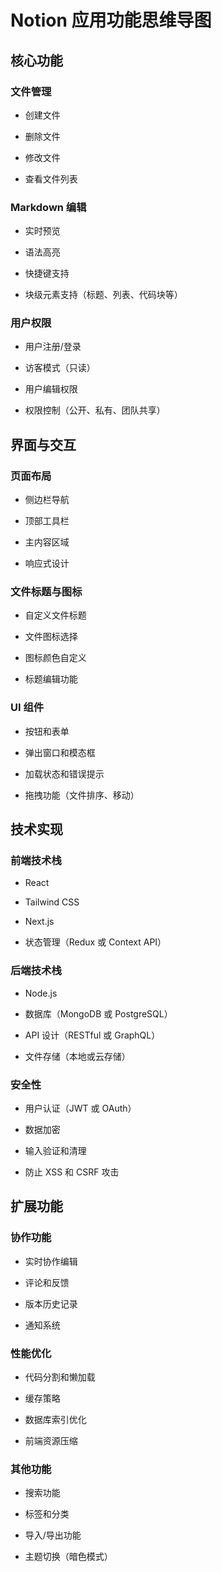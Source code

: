 # Notion 应用功能思维导图

## 核心功能

### 文件管理

- 创建文件

- 删除文件

- 修改文件

- 查看文件列表

### Markdown 编辑

- 实时预览

- 语法高亮

- 快捷键支持

- 块级元素支持（标题、列表、代码块等）

### 用户权限

- 用户注册/登录

- 访客模式（只读）

- 用户编辑权限

- 权限控制（公开、私有、团队共享）

## 界面与交互

### 页面布局

- 侧边栏导航

- 顶部工具栏

- 主内容区域

- 响应式设计

### 文件标题与图标

- 自定义文件标题

- 文件图标选择

- 图标颜色自定义

- 标题编辑功能

### UI 组件

- 按钮和表单

- 弹出窗口和模态框

- 加载状态和错误提示

- 拖拽功能（文件排序、移动）

## 技术实现

### 前端技术栈

- React

- Tailwind CSS

- Next.js

- 状态管理（Redux 或 Context API）

### 后端技术栈

- Node.js

- 数据库（MongoDB 或 PostgreSQL）

- API 设计（RESTful 或 GraphQL）

- 文件存储（本地或云存储）

### 安全性

- 用户认证（JWT 或 OAuth）

- 数据加密

- 输入验证和清理

- 防止 XSS 和 CSRF 攻击

## 扩展功能

### 协作功能

- 实时协作编辑

- 评论和反馈

- 版本历史记录

- 通知系统

### 性能优化

- 代码分割和懒加载

- 缓存策略

- 数据库索引优化

- 前端资源压缩

### 其他功能

- 搜索功能

- 标签和分类

- 导入/导出功能

- 主题切换（暗色模式）